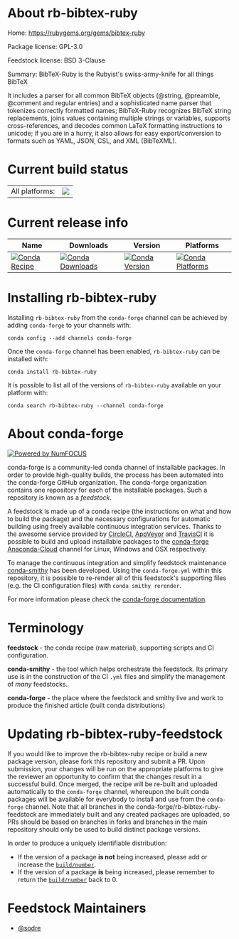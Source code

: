 About rb-bibtex-ruby
====================

Home: https://rubygems.org/gems/bibtex-ruby

Package license: GPL-3.0

Feedstock license: BSD 3-Clause

Summary: BibTeX-Ruby is the Rubyist's swiss-army-knife for all things BibTeX

It includes a parser for all common BibTeX objects (@string, @preamble,
@comment and regular entries) and a sophisticated name parser that tokenizes
correctly formatted names; BibTeX-Ruby recognizes BibTeX string replacements,
joins values containing multiple strings or variables, supports
cross-references, and decodes common LaTeX formatting instructions to unicode;
if you are in a hurry, it also allows for easy export/conversion to formats
such as YAML, JSON, CSL, and XML (BibTeXML).


Current build status
====================


<table><tr><td>All platforms:</td>
    <td>
      <a href="https://dev.azure.com/conda-forge/feedstock-builds/_build/latest?definitionId=7648&branchName=master">
        <img src="https://dev.azure.com/conda-forge/feedstock-builds/_apis/build/status/rb-bibtex-ruby-feedstock?branchName=master">
      </a>
    </td>
  </tr>
</table>

Current release info
====================

| Name | Downloads | Version | Platforms |
| --- | --- | --- | --- |
| [![Conda Recipe](https://img.shields.io/badge/recipe-rb--bibtex--ruby-green.svg)](https://anaconda.org/conda-forge/rb-bibtex-ruby) | [![Conda Downloads](https://img.shields.io/conda/dn/conda-forge/rb-bibtex-ruby.svg)](https://anaconda.org/conda-forge/rb-bibtex-ruby) | [![Conda Version](https://img.shields.io/conda/vn/conda-forge/rb-bibtex-ruby.svg)](https://anaconda.org/conda-forge/rb-bibtex-ruby) | [![Conda Platforms](https://img.shields.io/conda/pn/conda-forge/rb-bibtex-ruby.svg)](https://anaconda.org/conda-forge/rb-bibtex-ruby) |

Installing rb-bibtex-ruby
=========================

Installing `rb-bibtex-ruby` from the `conda-forge` channel can be achieved by adding `conda-forge` to your channels with:

```
conda config --add channels conda-forge
```

Once the `conda-forge` channel has been enabled, `rb-bibtex-ruby` can be installed with:

```
conda install rb-bibtex-ruby
```

It is possible to list all of the versions of `rb-bibtex-ruby` available on your platform with:

```
conda search rb-bibtex-ruby --channel conda-forge
```


About conda-forge
=================

[![Powered by NumFOCUS](https://img.shields.io/badge/powered%20by-NumFOCUS-orange.svg?style=flat&colorA=E1523D&colorB=007D8A)](http://numfocus.org)

conda-forge is a community-led conda channel of installable packages.
In order to provide high-quality builds, the process has been automated into the
conda-forge GitHub organization. The conda-forge organization contains one repository
for each of the installable packages. Such a repository is known as a *feedstock*.

A feedstock is made up of a conda recipe (the instructions on what and how to build
the package) and the necessary configurations for automatic building using freely
available continuous integration services. Thanks to the awesome service provided by
[CircleCI](https://circleci.com/), [AppVeyor](https://www.appveyor.com/)
and [TravisCI](https://travis-ci.org/) it is possible to build and upload installable
packages to the [conda-forge](https://anaconda.org/conda-forge)
[Anaconda-Cloud](https://anaconda.org/) channel for Linux, Windows and OSX respectively.

To manage the continuous integration and simplify feedstock maintenance
[conda-smithy](https://github.com/conda-forge/conda-smithy) has been developed.
Using the ``conda-forge.yml`` within this repository, it is possible to re-render all of
this feedstock's supporting files (e.g. the CI configuration files) with ``conda smithy rerender``.

For more information please check the [conda-forge documentation](https://conda-forge.org/docs/).

Terminology
===========

**feedstock** - the conda recipe (raw material), supporting scripts and CI configuration.

**conda-smithy** - the tool which helps orchestrate the feedstock.
                   Its primary use is in the construction of the CI ``.yml`` files
                   and simplify the management of *many* feedstocks.

**conda-forge** - the place where the feedstock and smithy live and work to
                  produce the finished article (built conda distributions)


Updating rb-bibtex-ruby-feedstock
=================================

If you would like to improve the rb-bibtex-ruby recipe or build a new
package version, please fork this repository and submit a PR. Upon submission,
your changes will be run on the appropriate platforms to give the reviewer an
opportunity to confirm that the changes result in a successful build. Once
merged, the recipe will be re-built and uploaded automatically to the
`conda-forge` channel, whereupon the built conda packages will be available for
everybody to install and use from the `conda-forge` channel.
Note that all branches in the conda-forge/rb-bibtex-ruby-feedstock are
immediately built and any created packages are uploaded, so PRs should be based
on branches in forks and branches in the main repository should only be used to
build distinct package versions.

In order to produce a uniquely identifiable distribution:
 * If the version of a package **is not** being increased, please add or increase
   the [``build/number``](https://conda.io/docs/user-guide/tasks/build-packages/define-metadata.html#build-number-and-string).
 * If the version of a package **is** being increased, please remember to return
   the [``build/number``](https://conda.io/docs/user-guide/tasks/build-packages/define-metadata.html#build-number-and-string)
   back to 0.

Feedstock Maintainers
=====================

* [@sodre](https://github.com/sodre/)

